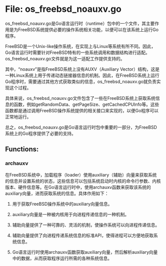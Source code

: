 # File: os_freebsd_noauxv.go

os_freebsd_noauxv.go是Go语言运行时（runtime）包中的一个文件，其主要作用是为FreeBSD系统提供必要的操作系统相关功能，以便可以在该系统上运行Go程序。

FreeBSD是一个Unix-like操作系统，在实现上与Linux等系统有所不同。因此，Go语言运行时需要针对FreeBSD特有的一些系统调用和数据结构进行适配。os_freebsd_noauxv.go文件就是为这一适配工作提供支持的。

其中，“noauxv”是指FreeBSD系统上没有AUXV（Auxiliary Vector）结构，这是一种Linux系统上用于传递动态链接器信息的机制。因此，在FreeBSD系统上运行Go程序时，需要通过其他方式获取类似的信息，os_freebsd_noauxv.go就负责实现这个过程。

具体来说，os_freebsd_noauxv.go文件包含了一些在FreeBSD系统上获取系统信息的函数，例如getRandomData、getPageSize、getCachedCPUInfo等。这些函数都是通过调用FreeBSD操作系统提供的相关接口来实现的，以便Go程序可以正常地运行。

总之，os_freebsd_noauxv.go是Go语言运行时包中重要的一部分，为FreeBSD系统上的Go程序提供了必要的支持。

## Functions:

### archauxv

在FreeBSD系统中，加载程序（loader）使用auxiliary（辅助）向量来获取系统的信息并设置系统的状态，这些信息可以包括系统启动时内核的命令行参数、内核版本、硬件信息等。在Go语言运行时中，使用archauxv函数来获取该系统的auxiliary向量，进而获取系统的信息。具体作用如下：

1. 用于获取FreeBSD操作系统中的auxiliary向量信息。

2. auxiliary向量是一种被内核用于向进程传递信息的一种机制。

3. 辅助向量提供了一种可靠的、灵活的机制，使操作系统可以向进程传递信息。

4. 辅助向量提供了向进程传递系统信息的标准API，使得进程可以方便地获取系统信息。

5. Go语言运行时使用archauxv函数获取auxiliary向量，然后解析auxiliary向量中的数据，从而获取程序运行所需的各种系统信息。



